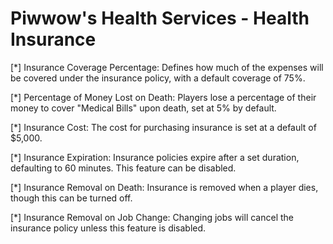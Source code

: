 # Piwwow's Health Services - Health Insurance

[*] Insurance Coverage Percentage: Defines how much of the expenses will be covered under the insurance policy, with a default coverage of 75%.

[*] Percentage of Money Lost on Death: Players lose a percentage of their money to cover "Medical Bills" upon death, set at 5% by default.

[*] Insurance Cost: The cost for purchasing insurance is set at a default of $5,000.

[*] Insurance Expiration: Insurance policies expire after a set duration, defaulting to 60 minutes. This feature can be disabled.

[*] Insurance Removal on Death: Insurance is removed when a player dies, though this can be turned off.

[*] Insurance Removal on Job Change: Changing jobs will cancel the insurance policy unless this feature is disabled.
